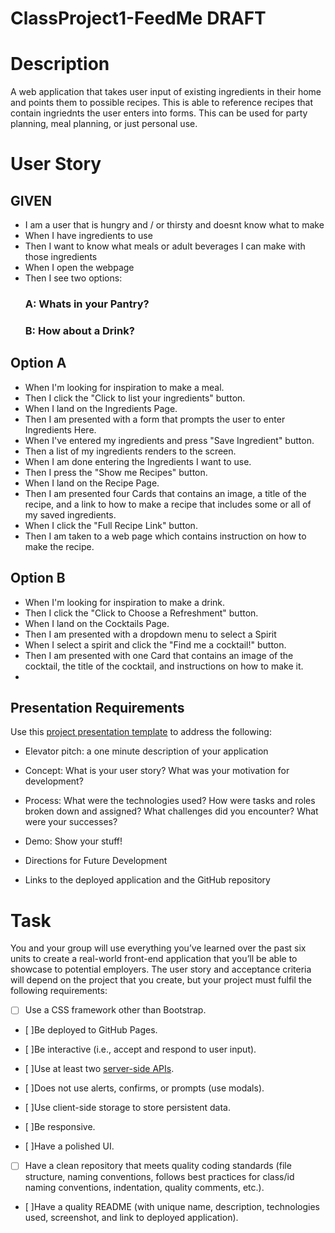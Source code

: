 # ClassProject1-FeedMe DRAFT

# Description

A web application that takes user input of existing ingredients in their home and points them to possible recipes. This is able to reference recipes that contain ingriednts the user enters into forms. This can be used for party planning, meal planning, or just personal use.

# User Story

## GIVEN

- I am a user that is hungry and / or thirsty and doesnt know what to make
- When I have ingredients to use
- Then I want to know what meals or adult beverages I can make with those ingredients
- When I open the webpage
- Then I see two options:
  ### A: Whats in your Pantry?
  ### B: How about a Drink?

## Option A

- When I'm looking for inspiration to make a meal.
- Then I click the "Click to list your ingredients" button.
- When I land on the Ingredients Page.
- Then I am presented with a form that prompts the user to enter Ingredients Here.
- When I've entered my ingredients and press "Save Ingredient" button.
- Then a list of my ingredients renders to the screen.
- When I am done entering the Ingredients I want to use.
- Then I press the "Show me Recipes" button.
- When I land on the Recipe Page.
- Then I am presented four Cards that contains an image, a title of the recipe, and a link to how to make a recipe that includes some or all of my saved ingredients.
- When I click the "Full Recipe Link" button.
- Then I am taken to a web page which contains instruction on how to make the recipe.

## Option B

- When I'm looking for inspiration to make a drink.
- Then I click the "Click to Choose a Refreshment" button.
- When I land on the Cocktails Page.
- Then I am presented with a dropdown menu to select a Spirit
- When I select a spirit and click the "Find me a cocktail!" button.
- Then I am presented with one Card that contains an image of the cocktail, the title of the cocktail, and instructions on how to make it.
-

## Presentation Requirements

Use this [project presentation template](https://docs.google.com/presentation/d/10QaO9KH8HtUXj__81ve0SZcpO5DbMbqqQr4iPpbwKks/edit?usp=sharing) to address the following:

- Elevator pitch: a one minute description of your application

- Concept: What is your user story? What was your motivation for development?

- Process: What were the technologies used? How were tasks and roles broken down and assigned? What challenges did you encounter? What were your successes?

- Demo: Show your stuff!

- Directions for Future Development

- Links to the deployed application and the GitHub repository

# Task

You and your group will use everything you’ve learned over the past six units to create a real-world front-end application that you’ll be able to showcase to potential employers. The user story and acceptance criteria will depend on the project that you create, but your project must fulfil the following requirements:

- [ ] Use a CSS framework other than Bootstrap.

- [ ]Be deployed to GitHub Pages.

- [ ]Be interactive (i.e., accept and respond to user input).

- [ ]Use at least two [server-side APIs](https://coding-boot-camp.github.io/full-stack/apis/api-resources).

- [ ]Does not use alerts, confirms, or prompts (use modals).

- [ ]Use client-side storage to store persistent data.

- [ ]Be responsive.

- [ ]Have a polished UI.

- [ ] Have a clean repository that meets quality coding standards (file structure, naming conventions, follows best practices for class/id naming conventions, indentation, quality comments, etc.).

- [ ]Have a quality README (with unique name, description, technologies used, screenshot, and link to deployed application).
